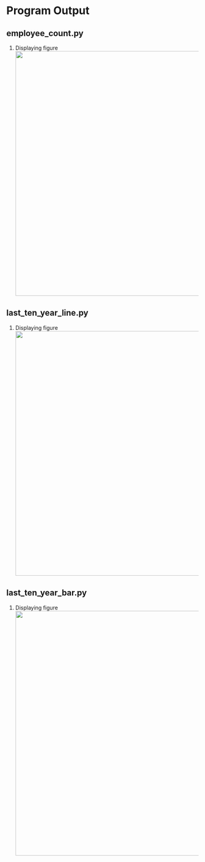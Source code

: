 # Program Output

## employee_count.py

1. Displaying figure<br><img src="https://github.com/hendraanggrian/IIT-ITM513/raw/assets/assignments/hw4/screenshot1.png" width="640">

<div style="page-break-after: always;"></div>

## last_ten_year_line.py

1. Displaying figure<br><img src="https://github.com/hendraanggrian/IIT-ITM513/raw/assets/assignments/hw4/screenshot2.png" width="640">

<div style="page-break-after: always;"></div>

## last_ten_year_bar.py

1. Displaying figure<br><img src="https://github.com/hendraanggrian/IIT-ITM513/raw/assets/assignments/hw4/screenshot3.png" width="640">
